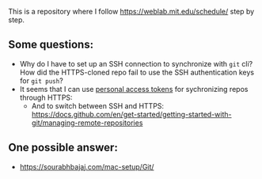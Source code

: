 This is a repository where I follow https://weblab.mit.edu/schedule/ step by step.
## Some questions:
- Why do I have to set up an SSH connection to synchronize with `git` cli? How did the HTTPS-cloned repo fail to use the SSH authentication keys for `git push`? 
- It seems that I can use [personal access tokens](https://docs.github.com/en/authentication/keeping-your-account-and-data-secure/creating-a-personal-access-token) for sychronizing repos through HTTPS:
  - And to switch between SSH and HTTPS: https://docs.github.com/en/get-started/getting-started-with-git/managing-remote-repositories
## One possible answer:
- https://sourabhbajaj.com/mac-setup/Git/